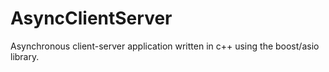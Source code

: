 # AsyncClientServer
Asynchronous client-server application written in c++ using the boost/asio library.
